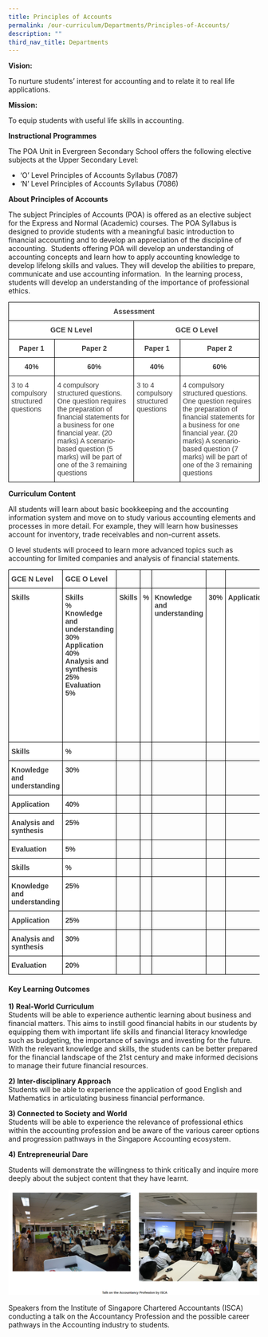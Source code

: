 ```yaml
---
title: Principles of Accounts
permalink: /our-curriculum/Departments/Principles-of-Accounts/
description: ""
third_nav_title: Departments
---
```

**Vision:**

To nurture students’ interest for accounting and to relate it to real life applications. 

**Mission:** 

To equip students with useful life skills in accounting. 

**Instructional Programmes**

The POA Unit in Evergreen Secondary School offers the following elective subjects at the Upper Secondary Level:

*   ‘O’ Level Principles of Accounts Syllabus (7087)
*   ‘N’ Level Principles of Accounts Syllabus (7086)

**About Principles of Accounts**

The subject Principles of Accounts (POA) is offered as an elective subject for the Express and Normal (Academic) courses. The POA Syllabus is designed to provide students with a meaningful basic introduction to financial accounting and to develop an appreciation of the discipline of accounting.  Students offering POA will develop an understanding of accounting concepts and learn how to apply accounting knowledge to develop lifelong skills and values. They will develop the abilities to prepare, communicate and use accounting information.  In the learning process, students will develop an understanding of the importance of professional ethics.  

<style type="text/css">
.tg  {border-collapse:collapse;border-spacing:0;}
.tg td{border-color:black;border-style:solid;border-width:1px;font-family:Arial, sans-serif;font-size:14px;
  overflow:hidden;padding:10px 5px;word-break:normal;}
.tg th{border-color:black;border-style:solid;border-width:1px;font-family:Arial, sans-serif;font-size:14px;
  font-weight:normal;overflow:hidden;padding:10px 5px;word-break:normal;}
.tg .tg-dox4{background-color:#FFF;color:#3A3A3A;text-align:left;vertical-align:top}
.tg .tg-sm4r{background-color:#FFF;color:#3A3A3A;font-weight:bold;text-align:center;vertical-align:top}
</style>
<table class="tg">
<thead>
  <tr>
    <th class="tg-sm4r" colspan="4"><span style="font-weight:700">Assessment</span></th>
  </tr>
</thead>
<tbody>
  <tr>
    <td class="tg-sm4r" colspan="2"><span style="font-weight:700">GCE N Level</span></td>
    <td class="tg-sm4r" colspan="2"><span style="font-weight:700">GCE O Level</span></td>
  </tr>
  <tr>
    <td class="tg-sm4r"><span style="font-weight:700">Paper 1</span></td>
    <td class="tg-sm4r"><span style="font-weight:700">Paper 2</span></td>
    <td class="tg-sm4r"><span style="font-weight:700">Paper 1</span></td>
    <td class="tg-sm4r"><span style="font-weight:700">Paper 2</span></td>
  </tr>
  <tr>
    <td class="tg-sm4r"><span style="font-weight:700">40%</span></td>
    <td class="tg-sm4r"><span style="font-weight:700">60%</span></td>
    <td class="tg-sm4r"><span style="font-weight:700">40%</span></td>
    <td class="tg-sm4r"><span style="font-weight:700">60%</span></td>
  </tr>
  <tr>
    <td class="tg-dox4"><span style="font-weight:400;font-style:inherit">3 to 4 compulsory structured questions</span></td>
    <td class="tg-dox4"><span style="font-weight:400;font-style:inherit">4 compulsory structured questions. One question requires the preparation of financial statements for a business for one financial year. (20 marks) A scenario-based question (5 marks) will be part of one of the 3 remaining questions</span></td>
    <td class="tg-dox4"><span style="font-weight:400;font-style:inherit">3 to 4 compulsory structured questions</span></td>
    <td class="tg-dox4"><span style="font-weight:400;font-style:inherit">4 compulsory structured questions. One question requires the preparation of financial statements for a business for one financial year. (20 marks) A scenario-based question (7 marks) will be part of one of the 3 remaining questions</span></td>
  </tr>
</tbody>
</table>

**Curriculum Content**

All students will learn about basic bookkeeping and the accounting information system and move on to study various accounting elements and processes in more detail. For example, they will learn how businesses account for inventory, trade receivables and non-current assets. 

O level students will proceed to learn more advanced topics such as accounting for limited companies and analysis of financial statements.

<style type="text/css">
.tg  {border-collapse:collapse;border-spacing:0;}
.tg td{border-color:black;border-style:solid;border-width:1px;font-family:Arial, sans-serif;font-size:14px;
  overflow:hidden;padding:10px 5px;word-break:normal;}
.tg th{border-color:black;border-style:solid;border-width:1px;font-family:Arial, sans-serif;font-size:14px;
  font-weight:normal;overflow:hidden;padding:10px 5px;word-break:normal;}
.tg .tg-c1uv{background-color:#FFF;color:#3A3A3A;font-weight:bold;text-align:left;vertical-align:top}
.tg .tg-0lax{text-align:left;vertical-align:top}
</style>
<table class="tg">
<thead>
  <tr>
    <th class="tg-c1uv"><span style="font-weight:700">GCE N Level</span></th>
    <th class="tg-c1uv"><span style="font-weight:700">GCE O Level</span></th>
    <th class="tg-0lax"></th>
    <th class="tg-0lax"></th>
    <th class="tg-0lax"></th>
    <th class="tg-0lax"></th>
    <th class="tg-0lax"></th>
    <th class="tg-0lax"></th>
    <th class="tg-0lax"></th>
    <th class="tg-0lax"></th>
    <th class="tg-0lax"></th>
    <th class="tg-0lax"></th>
    <th class="tg-0lax"></th>
    <th class="tg-0lax"></th>
    <th class="tg-0lax"></th>
    <th class="tg-0lax"></th>
    <th class="tg-0lax"></th>
    <th class="tg-0lax"></th>
    <th class="tg-0lax"></th>
    <th class="tg-0lax"></th>
    <th class="tg-0lax"></th>
    <th class="tg-0lax"></th>
    <th class="tg-0lax"></th>
  </tr>
</thead>
<tbody>
  <tr>
    <td class="tg-c1uv"><span style="font-weight:700">Skills</span></td>
    <td class="tg-c1uv"><span style="font-weight:700">Skills</span><br><span style="font-weight:700">%</span><br><span style="font-weight:700">Knowledge and understanding</span><br><span style="font-weight:700">30%</span><br><span style="font-weight:700">Application</span><br><span style="font-weight:700">40%</span><br><span style="font-weight:700">Analysis and synthesis</span><br><span style="font-weight:700">25%</span><br><span style="font-weight:700">Evaluation</span><br><span style="font-weight:700">5%</span></td>
    <td class="tg-c1uv"><span style="font-weight:700">Skills</span></td>
    <td class="tg-c1uv"><span style="font-weight:700">%</span></td>
    <td class="tg-c1uv"><span style="font-weight:700">Knowledge and understanding</span></td>
    <td class="tg-c1uv"><span style="font-weight:700">30%</span></td>
    <td class="tg-c1uv"><span style="font-weight:700">Application</span></td>
    <td class="tg-c1uv"><span style="font-weight:700">40%</span></td>
    <td class="tg-c1uv"><span style="font-weight:700">Analysis and synthesis</span></td>
    <td class="tg-c1uv"><span style="font-weight:700">25%</span></td>
    <td class="tg-c1uv"><span style="font-weight:700">Evaluation</span></td>
    <td class="tg-c1uv"><span style="font-weight:700">5%</span></td>
    <td class="tg-c1uv"><span style="font-weight:700">Skills</span><br><span style="font-weight:700">%</span><br><span style="font-weight:700">Knowledge and understanding</span><br><span style="font-weight:700">25%</span><br><span style="font-weight:700">Application</span><br><span style="font-weight:700">25%</span><br><span style="font-weight:700">Analysis and synthesis</span><br><span style="font-weight:700">30%</span><br><span style="font-weight:700">Evaluation</span><br><span style="font-weight:700">20%</span><br><span style="font-weight:400;font-style:inherit">O level assessment involves more thinking and writing skills.</span></td>
    <td class="tg-c1uv"><span style="font-weight:700">Skills</span></td>
    <td class="tg-c1uv"><span style="font-weight:700">%</span></td>
    <td class="tg-c1uv"><span style="font-weight:700">Knowledge and understanding</span></td>
    <td class="tg-c1uv"><span style="font-weight:700">25%</span></td>
    <td class="tg-c1uv"><span style="font-weight:700">Application</span></td>
    <td class="tg-c1uv"><span style="font-weight:700">25%</span></td>
    <td class="tg-c1uv"><span style="font-weight:700">Analysis and synthesis</span></td>
    <td class="tg-c1uv"><span style="font-weight:700">30%</span></td>
    <td class="tg-c1uv"><span style="font-weight:700">Evaluation</span></td>
    <td class="tg-c1uv"><span style="font-weight:700">20%</span></td>
  </tr>
  <tr>
    <td class="tg-c1uv"><span style="font-weight:700">Skills</span></td>
    <td class="tg-c1uv"><span style="font-weight:700">%</span></td>
    <td class="tg-0lax"></td>
    <td class="tg-0lax"></td>
    <td class="tg-0lax"></td>
    <td class="tg-0lax"></td>
    <td class="tg-0lax"></td>
    <td class="tg-0lax"></td>
    <td class="tg-0lax"></td>
    <td class="tg-0lax"></td>
    <td class="tg-0lax"></td>
    <td class="tg-0lax"></td>
    <td class="tg-0lax"></td>
    <td class="tg-0lax"></td>
    <td class="tg-0lax"></td>
    <td class="tg-0lax"></td>
    <td class="tg-0lax"></td>
    <td class="tg-0lax"></td>
    <td class="tg-0lax"></td>
    <td class="tg-0lax"></td>
    <td class="tg-0lax"></td>
    <td class="tg-0lax"></td>
    <td class="tg-0lax"></td>
  </tr>
  <tr>
    <td class="tg-c1uv"><span style="font-weight:700">Knowledge and understanding</span></td>
    <td class="tg-c1uv"><span style="font-weight:700">30%</span></td>
    <td class="tg-0lax"></td>
    <td class="tg-0lax"></td>
    <td class="tg-0lax"></td>
    <td class="tg-0lax"></td>
    <td class="tg-0lax"></td>
    <td class="tg-0lax"></td>
    <td class="tg-0lax"></td>
    <td class="tg-0lax"></td>
    <td class="tg-0lax"></td>
    <td class="tg-0lax"></td>
    <td class="tg-0lax"></td>
    <td class="tg-0lax"></td>
    <td class="tg-0lax"></td>
    <td class="tg-0lax"></td>
    <td class="tg-0lax"></td>
    <td class="tg-0lax"></td>
    <td class="tg-0lax"></td>
    <td class="tg-0lax"></td>
    <td class="tg-0lax"></td>
    <td class="tg-0lax"></td>
    <td class="tg-0lax"></td>
  </tr>
  <tr>
    <td class="tg-c1uv"><span style="font-weight:700">Application</span></td>
    <td class="tg-c1uv"><span style="font-weight:700">40%</span></td>
    <td class="tg-0lax"></td>
    <td class="tg-0lax"></td>
    <td class="tg-0lax"></td>
    <td class="tg-0lax"></td>
    <td class="tg-0lax"></td>
    <td class="tg-0lax"></td>
    <td class="tg-0lax"></td>
    <td class="tg-0lax"></td>
    <td class="tg-0lax"></td>
    <td class="tg-0lax"></td>
    <td class="tg-0lax"></td>
    <td class="tg-0lax"></td>
    <td class="tg-0lax"></td>
    <td class="tg-0lax"></td>
    <td class="tg-0lax"></td>
    <td class="tg-0lax"></td>
    <td class="tg-0lax"></td>
    <td class="tg-0lax"></td>
    <td class="tg-0lax"></td>
    <td class="tg-0lax"></td>
    <td class="tg-0lax"></td>
  </tr>
  <tr>
    <td class="tg-c1uv"><span style="font-weight:700">Analysis and synthesis</span></td>
    <td class="tg-c1uv"><span style="font-weight:700">25%</span></td>
    <td class="tg-0lax"></td>
    <td class="tg-0lax"></td>
    <td class="tg-0lax"></td>
    <td class="tg-0lax"></td>
    <td class="tg-0lax"></td>
    <td class="tg-0lax"></td>
    <td class="tg-0lax"></td>
    <td class="tg-0lax"></td>
    <td class="tg-0lax"></td>
    <td class="tg-0lax"></td>
    <td class="tg-0lax"></td>
    <td class="tg-0lax"></td>
    <td class="tg-0lax"></td>
    <td class="tg-0lax"></td>
    <td class="tg-0lax"></td>
    <td class="tg-0lax"></td>
    <td class="tg-0lax"></td>
    <td class="tg-0lax"></td>
    <td class="tg-0lax"></td>
    <td class="tg-0lax"></td>
    <td class="tg-0lax"></td>
  </tr>
  <tr>
    <td class="tg-c1uv"><span style="font-weight:700">Evaluation</span></td>
    <td class="tg-c1uv"><span style="font-weight:700">5%</span></td>
    <td class="tg-0lax"></td>
    <td class="tg-0lax"></td>
    <td class="tg-0lax"></td>
    <td class="tg-0lax"></td>
    <td class="tg-0lax"></td>
    <td class="tg-0lax"></td>
    <td class="tg-0lax"></td>
    <td class="tg-0lax"></td>
    <td class="tg-0lax"></td>
    <td class="tg-0lax"></td>
    <td class="tg-0lax"></td>
    <td class="tg-0lax"></td>
    <td class="tg-0lax"></td>
    <td class="tg-0lax"></td>
    <td class="tg-0lax"></td>
    <td class="tg-0lax"></td>
    <td class="tg-0lax"></td>
    <td class="tg-0lax"></td>
    <td class="tg-0lax"></td>
    <td class="tg-0lax"></td>
    <td class="tg-0lax"></td>
  </tr>
  <tr>
    <td class="tg-c1uv"><span style="font-weight:700">Skills</span></td>
    <td class="tg-c1uv"><span style="font-weight:700">%</span></td>
    <td class="tg-0lax"></td>
    <td class="tg-0lax"></td>
    <td class="tg-0lax"></td>
    <td class="tg-0lax"></td>
    <td class="tg-0lax"></td>
    <td class="tg-0lax"></td>
    <td class="tg-0lax"></td>
    <td class="tg-0lax"></td>
    <td class="tg-0lax"></td>
    <td class="tg-0lax"></td>
    <td class="tg-0lax"></td>
    <td class="tg-0lax"></td>
    <td class="tg-0lax"></td>
    <td class="tg-0lax"></td>
    <td class="tg-0lax"></td>
    <td class="tg-0lax"></td>
    <td class="tg-0lax"></td>
    <td class="tg-0lax"></td>
    <td class="tg-0lax"></td>
    <td class="tg-0lax"></td>
    <td class="tg-0lax"></td>
  </tr>
  <tr>
    <td class="tg-c1uv"><span style="font-weight:700">Knowledge and understanding</span></td>
    <td class="tg-c1uv"><span style="font-weight:700">25%</span></td>
    <td class="tg-0lax"></td>
    <td class="tg-0lax"></td>
    <td class="tg-0lax"></td>
    <td class="tg-0lax"></td>
    <td class="tg-0lax"></td>
    <td class="tg-0lax"></td>
    <td class="tg-0lax"></td>
    <td class="tg-0lax"></td>
    <td class="tg-0lax"></td>
    <td class="tg-0lax"></td>
    <td class="tg-0lax"></td>
    <td class="tg-0lax"></td>
    <td class="tg-0lax"></td>
    <td class="tg-0lax"></td>
    <td class="tg-0lax"></td>
    <td class="tg-0lax"></td>
    <td class="tg-0lax"></td>
    <td class="tg-0lax"></td>
    <td class="tg-0lax"></td>
    <td class="tg-0lax"></td>
    <td class="tg-0lax"></td>
  </tr>
  <tr>
    <td class="tg-c1uv"><span style="font-weight:700">Application</span></td>
    <td class="tg-c1uv"><span style="font-weight:700">25%</span></td>
    <td class="tg-0lax"></td>
    <td class="tg-0lax"></td>
    <td class="tg-0lax"></td>
    <td class="tg-0lax"></td>
    <td class="tg-0lax"></td>
    <td class="tg-0lax"></td>
    <td class="tg-0lax"></td>
    <td class="tg-0lax"></td>
    <td class="tg-0lax"></td>
    <td class="tg-0lax"></td>
    <td class="tg-0lax"></td>
    <td class="tg-0lax"></td>
    <td class="tg-0lax"></td>
    <td class="tg-0lax"></td>
    <td class="tg-0lax"></td>
    <td class="tg-0lax"></td>
    <td class="tg-0lax"></td>
    <td class="tg-0lax"></td>
    <td class="tg-0lax"></td>
    <td class="tg-0lax"></td>
    <td class="tg-0lax"></td>
  </tr>
  <tr>
    <td class="tg-c1uv"><span style="font-weight:700">Analysis and synthesis</span></td>
    <td class="tg-c1uv"><span style="font-weight:700">30%</span></td>
    <td class="tg-0lax"></td>
    <td class="tg-0lax"></td>
    <td class="tg-0lax"></td>
    <td class="tg-0lax"></td>
    <td class="tg-0lax"></td>
    <td class="tg-0lax"></td>
    <td class="tg-0lax"></td>
    <td class="tg-0lax"></td>
    <td class="tg-0lax"></td>
    <td class="tg-0lax"></td>
    <td class="tg-0lax"></td>
    <td class="tg-0lax"></td>
    <td class="tg-0lax"></td>
    <td class="tg-0lax"></td>
    <td class="tg-0lax"></td>
    <td class="tg-0lax"></td>
    <td class="tg-0lax"></td>
    <td class="tg-0lax"></td>
    <td class="tg-0lax"></td>
    <td class="tg-0lax"></td>
    <td class="tg-0lax"></td>
  </tr>
  <tr>
    <td class="tg-c1uv"><span style="font-weight:700">Evaluation</span></td>
    <td class="tg-c1uv"><span style="font-weight:700">20%</span></td>
    <td class="tg-0lax"></td>
    <td class="tg-0lax"></td>
    <td class="tg-0lax"></td>
    <td class="tg-0lax"></td>
    <td class="tg-0lax"></td>
    <td class="tg-0lax"></td>
    <td class="tg-0lax"></td>
    <td class="tg-0lax"></td>
    <td class="tg-0lax"></td>
    <td class="tg-0lax"></td>
    <td class="tg-0lax"></td>
    <td class="tg-0lax"></td>
    <td class="tg-0lax"></td>
    <td class="tg-0lax"></td>
    <td class="tg-0lax"></td>
    <td class="tg-0lax"></td>
    <td class="tg-0lax"></td>
    <td class="tg-0lax"></td>
    <td class="tg-0lax"></td>
    <td class="tg-0lax"></td>
    <td class="tg-0lax"></td>
  </tr>
</tbody>
</table>

#### **Key Learning Outcomes**

**1)** **Real-World Curriculum**  
Students will be able to experience authentic learning about business and financial matters. This aims to instill good financial habits in our students by equipping them with important life skills and financial literacy knowledge such as budgeting, the importance of savings and investing for the future. With the relevant knowledge and skills, the students can be better prepared for the financial landscape of the 21st century and make informed decisions to manage their future financial resources.

**2) Inter-disciplinary Approach**  
Students will be able to experience the application of good English and Mathematics in articulating business financial performance.

**3) Connected to Society and World**  
Students will be able to experience the relevance of professional ethics within the accounting profession and be aware of the various career options and progression pathways in the Singapore Accounting ecosystem.

**4)** **Entrepreneurial Dare**

Students will demonstrate the willingness to think critically and inquire more deeply about the subject content that they have learnt.

![](/images/Our%20Curriculum/Departments/Principles%20of%20Accounts%20(POA)/P1.png)



Speakers from the Institute of Singapore Chartered Accountants (ISCA) conducting a talk on the Accountancy Profession and the possible career pathways in the Accounting industry to students.